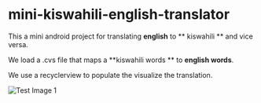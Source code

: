 # mini-kiswahili-english-translator

This a mini android project for translating **english** to ** kiswahili ** and vice versa. 

We load a .cvs file that maps a **kiswahili words ** to **english words**.

We use a recyclerview to populate the visualize the translation. 

![Test Image 1](https://raw.githubusercontent.com/tograh/testrepository/master/3DTest.png)
